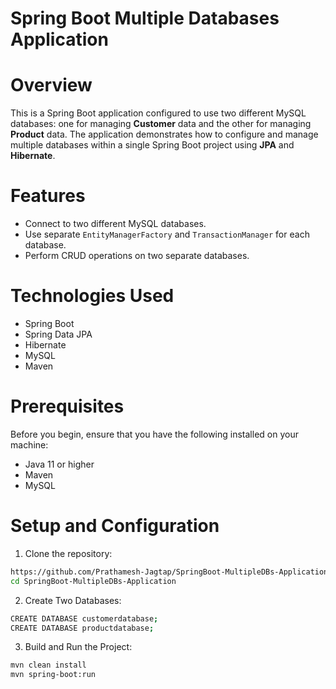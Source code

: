 # Spring Boot Multiple Databases Application

# Overview
This is a Spring Boot application configured to use two different MySQL databases: one for managing **Customer** data and the other for managing **Product** data. The application demonstrates how to configure and manage multiple databases within a single Spring Boot project using **JPA** and **Hibernate**.

# Features
- Connect to two different MySQL databases.
- Use separate `EntityManagerFactory` and `TransactionManager` for each database.
- Perform CRUD operations on two separate databases.

# Technologies Used
- Spring Boot
- Spring Data JPA
- Hibernate
- MySQL
- Maven

# Prerequisites
Before you begin, ensure that you have the following installed on your machine:
- Java 11 or higher
- Maven
- MySQL

# Setup and Configuration

1. Clone the repository:
   
```bash
https://github.com/Prathamesh-Jagtap/SpringBoot-MultipleDBs-Application.git
cd SpringBoot-MultipleDBs-Application
```

2. Create Two Databases:
   
```bash
CREATE DATABASE customerdatabase;
CREATE DATABASE productdatabase;
```

3. Build and Run the Project:
   
```bash
mvn clean install
mvn spring-boot:run
```
  
